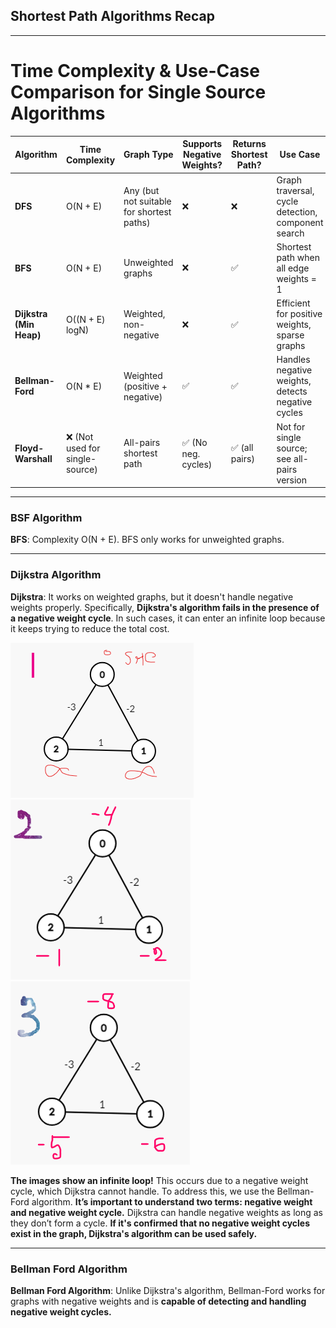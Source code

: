 ## Shortest Path Algorithms Recap
---
# Time Complexity & Use-Case Comparison for Single Source Algorithms

| **Algorithm**         | **Time Complexity**     | **Graph Type**                           | **Supports Negative Weights?** | **Returns Shortest Path?** | **Use Case**                                             |
|------------------------|--------------------------|-------------------------------------------|-------------------------------|-----------------------------|----------------------------------------------------------|
| **DFS**                | O(N + E)                 | Any (but not suitable for shortest paths) | ❌                            | ❌                          | Graph traversal, cycle detection, component search       |
| **BFS**                | O(N + E)                 | Unweighted graphs                         | ❌                            | ✅                          | Shortest path when all edge weights = 1                  |
| **Dijkstra (Min Heap)**| O((N + E) logN)          | Weighted, non-negative                    | ❌                            | ✅                          | Efficient for positive weights, sparse graphs            |
| **Bellman-Ford**       | O(N * E)                 | Weighted (positive + negative)            | ✅                            | ✅                          | Handles negative weights, detects negative cycles        |
| **Floyd-Warshall**     | ❌ (Not used for single-source) | All-pairs shortest path           | ✅ (No neg. cycles)          | ✅ (all pairs)              | Not for single source; see all-pairs version             |

---
### BSF Algorithm
**BFS**: Complexity O(N + E). BFS only works for unweighted graphs.
   
---
### Dijkstra Algorithm
**Dijkstra**: It works on weighted graphs, but it doesn't handle negative weights properly. Specifically, **Dijkstra's algorithm fails in the presence of a negative weight cycle**. In such cases, it can enter an infinite loop because it keeps trying to reduce the total cost. 

   ![alt text](image.png)
   ![alt text](image-1.png)
   ![alt text](image-2.png)

**The images show an infinite loop!** This occurs due to a negative weight cycle, which Dijkstra cannot handle. To address this, we use the Bellman-Ford algorithm. **It’s important to understand two terms: negative weight and negative weight cycle.** Dijkstra can handle negative weights as long as they don’t form a cycle. **If it's confirmed that no negative weight cycles exist in the graph, Dijkstra's algorithm can be used safely.**


--- 
### Bellman Ford Algorithm
**Bellman Ford Algorithm**: 
   Unlike Dijkstra's algorithm, Bellman-Ford works for graphs with negative weights and is **capable of detecting and handling negative weight cycles.**
